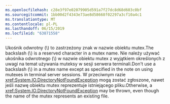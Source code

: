 ```yaml
---
ms.openlocfilehash: c28e3f97e02079905d591a7f27dc8d68d603c0bf
ms.sourcegitcommit: 1bb00d2f4343e73ae8d58668f02297a3cf10a4c1
ms.translationtype: MT
ms.contentlocale: pl-PL
ms.lasthandoff: 06/15/2019
ms.locfileid: "63871558"
---
```

<span data-ttu-id="b78af-101">Ukośnik odwrotny (\\) to zastrzeżony znak w nazwie obiektu mutex.</span><span class="sxs-lookup"><span data-stu-id="b78af-101">The backslash (\\) is a reserved character in a mutex name.</span></span> <span data-ttu-id="b78af-102">Nie należy używać ukośnika odwrotnego (\\) w nazwie obiektu mutex z wyjątkiem określonych z uwagi na temat używania muteksy w sesji serwera terminali.</span><span class="sxs-lookup"><span data-stu-id="b78af-102">Don't use a backslash (\\) in a mutex name except as specified in the note on using mutexes in terminal server sessions.</span></span> <span data-ttu-id="b78af-103">W przeciwnym razie <xref:System.IO.DirectoryNotFoundException> mogą zostać zgłoszone, nawet jeśli nazwę obiektu mutex reprezentuje istniejącego pliku.</span><span class="sxs-lookup"><span data-stu-id="b78af-103">Otherwise, a <xref:System.IO.DirectoryNotFoundException> may be thrown, even though the name of the mutex represents an existing file.</span></span>
